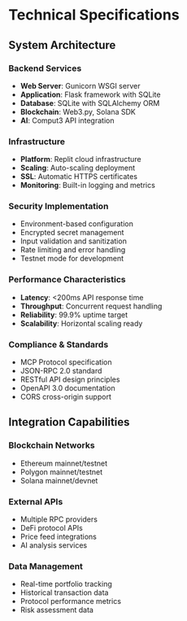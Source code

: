 
# Technical Specifications

## System Architecture

### Backend Services
- **Web Server**: Gunicorn WSGI server
- **Application**: Flask framework with SQLite
- **Database**: SQLite with SQLAlchemy ORM
- **Blockchain**: Web3.py, Solana SDK
- **AI**: Comput3 API integration

### Infrastructure
- **Platform**: Replit cloud infrastructure
- **Scaling**: Auto-scaling deployment
- **SSL**: Automatic HTTPS certificates
- **Monitoring**: Built-in logging and metrics

### Security Implementation
- Environment-based configuration
- Encrypted secret management
- Input validation and sanitization
- Rate limiting and error handling
- Testnet mode for development

### Performance Characteristics
- **Latency**: <200ms API response time
- **Throughput**: Concurrent request handling
- **Reliability**: 99.9% uptime target
- **Scalability**: Horizontal scaling ready

### Compliance & Standards
- MCP Protocol specification
- JSON-RPC 2.0 standard
- RESTful API design principles
- OpenAPI 3.0 documentation
- CORS cross-origin support

## Integration Capabilities

### Blockchain Networks
- Ethereum mainnet/testnet
- Polygon mainnet/testnet  
- Solana mainnet/devnet

### External APIs
- Multiple RPC providers
- DeFi protocol APIs
- Price feed integrations
- AI analysis services

### Data Management
- Real-time portfolio tracking
- Historical transaction data
- Protocol performance metrics
- Risk assessment data
